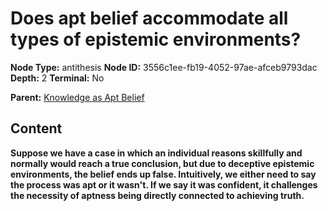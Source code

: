 # Does apt belief accommodate all types of epistemic environments?

**Node Type:** antithesis
**Node ID:** 3556c1ee-fb19-4052-97ae-afceb9793dac
**Depth:** 2
**Terminal:** No

**Parent:** [Knowledge as Apt Belief](knowledge-as-apt-belief.md)

## Content

**Suppose we have a case in which an individual reasons skillfully and normally would reach a true conclusion, but due to deceptive epistemic environments, the belief ends up false. Intuitively, we either need to say the process was apt or it wasn't. If we say it was confident, it challenges the necessity of aptness being directly connected to achieving truth.**

